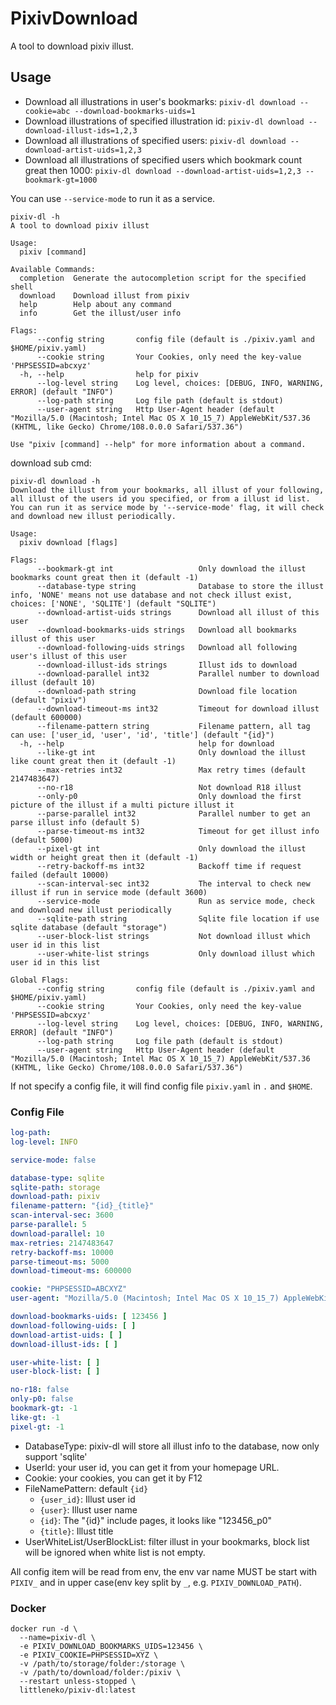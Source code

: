 # PixivDownload

A tool to download pixiv illust.

## Usage

* Download all illustrations in user's bookmarks: `pixiv-dl download --cookie=abc --download-bookmarks-uids=1`
* Download illustrations of specified illustration id: `pixiv-dl download --download-illust-ids=1,2,3`
* Download all illustrations of specified users: `pixiv-dl download --download-artist-uids=1,2,3`
* Download all illustrations of specified users which bookmark count great then
  1000: `pixiv-dl download --download-artist-uids=1,2,3 --bookmark-gt=1000`

You can use `--service-mode` to run it as a service.

```
pixiv-dl -h
A tool to download pixiv illust

Usage:
  pixiv [command]

Available Commands:
  completion  Generate the autocompletion script for the specified shell
  download    Download illust from pixiv
  help        Help about any command
  info        Get the illust/user info

Flags:
      --config string       config file (default is ./pixiv.yaml and $HOME/pixiv.yaml)
      --cookie string       Your Cookies, only need the key-value 'PHPSESSID=abcxyz'
  -h, --help                help for pixiv
      --log-level string    Log level, choices: [DEBUG, INFO, WARNING, ERROR] (default "INFO")
      --log-path string     Log file path (default is stdout)
      --user-agent string   Http User-Agent header (default "Mozilla/5.0 (Macintosh; Intel Mac OS X 10_15_7) AppleWebKit/537.36 (KHTML, like Gecko) Chrome/108.0.0.0 Safari/537.36")

Use "pixiv [command] --help" for more information about a command.

```

download sub cmd:

```
pixiv-dl download -h
Download the illust from your bookmarks, all illust of your following,
all illust of the users id you specified, or from a illust id list.
You can run it as service mode by '--service-mode' flag, it will check
and download new illust periodically.

Usage:
  pixiv download [flags]

Flags:
      --bookmark-gt int                   Only download the illust bookmarks count great then it (default -1)
      --database-type string              Database to store the illust info, 'NONE' means not use database and not check illust exist, choices: ['NONE', 'SQLITE'] (default "SQLITE")
      --download-artist-uids strings      Download all illust of this user
      --download-bookmarks-uids strings   Download all bookmarks illust of this user
      --download-following-uids strings   Download all following user's illust of this user
      --download-illust-ids strings       Illust ids to download
      --download-parallel int32           Parallel number to download illust (default 10)
      --download-path string              Download file location (default "pixiv")
      --download-timeout-ms int32         Timeout for download illust (default 600000)
      --filename-pattern string           Filename pattern, all tag can use: ['user_id, 'user', 'id', 'title'] (default "{id}")
  -h, --help                              help for download
      --like-gt int                       Only download the illust like count great then it (default -1)
      --max-retries int32                 Max retry times (default 2147483647)
      --no-r18                            Not download R18 illust
      --only-p0                           Only download the first picture of the illust if a multi picture illust it
      --parse-parallel int32              Parallel number to get an parse illust info (default 5)
      --parse-timeout-ms int32            Timeout for get illust info (default 5000)
      --pixel-gt int                      Only download the illust width or height great then it (default -1)
      --retry-backoff-ms int32            Backoff time if request failed (default 10000)
      --scan-interval-sec int32           The interval to check new illust if run in service mode (default 3600)
      --service-mode                      Run as service mode, check and download new illust periodically
      --sqlite-path string                Sqlite file location if use sqlite database (default "storage")
      --user-block-list strings           Not download illust which user id in this list
      --user-white-list strings           Only download illust which user id in this list

Global Flags:
      --config string       config file (default is ./pixiv.yaml and $HOME/pixiv.yaml)
      --cookie string       Your Cookies, only need the key-value 'PHPSESSID=abcxyz'
      --log-level string    Log level, choices: [DEBUG, INFO, WARNING, ERROR] (default "INFO")
      --log-path string     Log file path (default is stdout)
      --user-agent string   Http User-Agent header (default "Mozilla/5.0 (Macintosh; Intel Mac OS X 10_15_7) AppleWebKit/537.36 (KHTML, like Gecko) Chrome/108.0.0.0 Safari/537.36")

```

If not specify a config file, it will find config file `pixiv.yaml` in `.` and `$HOME`.

### Config File

```yaml
log-path:
log-level: INFO

service-mode: false

database-type: sqlite
sqlite-path: storage
download-path: pixiv
filename-pattern: "{id}_{title}"
scan-interval-sec: 3600
parse-parallel: 5
download-parallel: 10
max-retries: 2147483647
retry-backoff-ms: 10000
parse-timeout-ms: 5000
download-timeout-ms: 600000

cookie: "PHPSESSID=ABCXYZ"
user-agent: "Mozilla/5.0 (Macintosh; Intel Mac OS X 10_15_7) AppleWebKit/537.36 (KHTML, like Gecko) Chrome/108.0.0.0 Safari/537.36"

download-bookmarks-uids: [ 123456 ]
download-following-uids: [ ]
download-artist-uids: [ ]
download-illust-ids: [ ]

user-white-list: [ ]
user-block-list: [ ]

no-r18: false
only-p0: false
bookmark-gt: -1
like-gt: -1
pixel-gt: -1
```

* DatabaseType: pixiv-dl will store all illust info to the database, now only support 'sqlite'
* UserId: your user id, you can get it from your homepage URL.
* Cookie: your cookies, you can get it by F12
* FileNamePattern: default `{id}`
    * `{user_id}`: Illust user id
    * `{user}`: Illust user name
    * `{id}`: The "{id}" include pages, it looks like "123456_p0"
    * `{title}`: Illust title
* UserWhiteList/UserBlockList: filter illust in your bookmarks, block list will be ignored when white list is not
  empty.

All config item will be read from env, the env var name MUST be start with `PIXIV_` and in
upper case(env key split by `_`, e.g. `PIXIV_DOWNLOAD_PATH`).

### Docker

```shell
docker run -d \
  --name=pixiv-dl \
  -e PIXIV_DOWNLOAD_BOOKMARKS_UIDS=123456 \
  -e PIXIV_COOKIE=PHPSESSID=XYZ \
  -v /path/to/storage/folder:/storage \
  -v /path/to/download/folder:/pixiv \
  --restart unless-stopped \
  littleneko/pixiv-dl:latest
```
